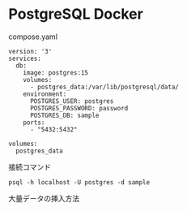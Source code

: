 # PostgreSQL Docker

compose.yaml
```
version: '3'
services:
  db:
    image: postgres:15
    volumes:
      - postgres_data:/var/lib/postgresql/data/
    environment:
      POSTGRES_USER: postgres
      POSTGRES_PASSWORD: password
      POSTGRES_DB: sample
    ports:
      - "5432:5432"

volumes:
  postgres_data
```

接続コマンド
```
psql -h localhost -U postgres -d sample
```


大量データの挿入方法
<!--stackedit_data:
eyJoaXN0b3J5IjpbLTk5NDY0NDA4M119
-->